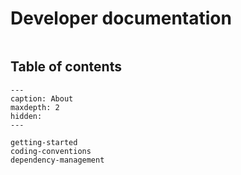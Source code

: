 # Developer documentation

```{include} ../../CONTRIBUTING.md
```

## Table of contents

```{toctree}
---
caption: About
maxdepth: 2
hidden:
---

getting-started
coding-conventions
dependency-management
```
